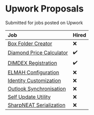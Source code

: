 # Upwork Proposals
Submitted for jobs posted on Upwork

|Job|Hired|
|:--|-----|
|[Box Folder Creator](BoxFolderCreator)|:x:|
|[Diamond Price Calculator](DiamondPriceCalculator)|:heavy_check_mark:|
|[DIMDEX Registration](DimdexRegistration)|:heavy_check_mark:|
|[ELMAH Configuration](ElmahConfiguration)|:x:|
|[Identity Customization](IdentityCustomization)|:x:|
|[Outlook Synchronisation](OutlookSynchronisation)|:x:|
|[Self Update Utility](SelfUpdateUtility)|:x:|
|[SharpNEAT Serialization](SharpNeatSerialization)|:x:|
